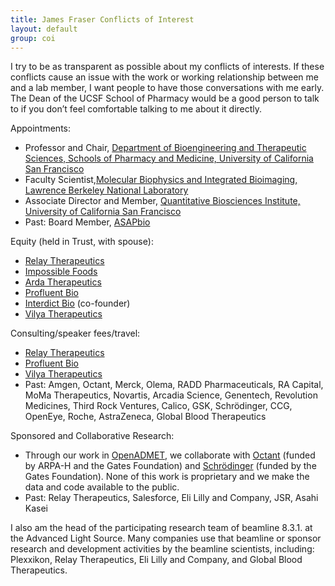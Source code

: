 ```yaml
---
title: James Fraser Conflicts of Interest
layout: default
group: coi
---
```


 I try to be as transparent as possible about my conflicts of interests. If these  conflicts cause an issue with the work or working relationship between me and a lab member, I want people to have those conversations with me early. The Dean of the UCSF School of Pharmacy would be a good person to talk to if you don’t feel comfortable talking to me about it directly.

Appointments:

* Professor and Chair, [Department of Bioengineering and Therapeutic Sciences, Schools of Pharmacy and Medicine, University of California San Francisco](https://bts.ucsf.edu/)
* Faculty Scientist,[Molecular Biophysics and Integrated Bioimaging, Lawrence Berkeley National Laboratory](https://biosciences.lbl.gov/divisions/mbib/)
* Associate Director and Member, [Quantitative Biosciences Institute, University of California San Francisco](http://qbi.ucsf.edu/)
* Past: Board Member, [ASAPbio](https://asapbio.org/)

Equity (held in Trust, with spouse):

* [Relay Therapeutics](https://relaytx.com/)
* [Impossible Foods](https://impossiblefoods.com/)
* [Arda Therapeutics](https://www.ardatherapeutics.com/)
* [Profluent Bio](https://www.profluent.bio/)
* [Interdict Bio](https://www.interdictbio.com/) (co-founder)
* [Vilya Therapeutics](https://vilyatx.com/)

Consulting/speaker fees/travel:

* [Relay Therapeutics](https://relaytx.com/)
* [Profluent Bio](https://www.profluent.bio/)
* [Vilya Therapeutics](https://vilyatx.com/)
* Past: Amgen, Octant, Merck, Olema, RADD Pharmaceuticals, RA Capital, MoMa Therapeutics, Novartis, Arcadia Science, Genentech, Revolution Medicines, Third Rock Ventures, Calico, GSK, Schrödinger, CCG, OpenEye, Roche, AstraZeneca, Global Blood Therapeutics

Sponsored and Collaborative Research:

* Through our work in [OpenADMET](https://openadmet.org/), we collaborate with [Octant](https://www.octant.bio/) (funded by ARPA-H and the Gates Foundation) and [Schrödinger](https://www.schrodinger.com/) (funded by the Gates Foundation). None of this work is proprietary and we make the data and code available to the public.
* Past: Relay Therapeutics, Salesforce, Eli Lilly and Company, JSR, Asahi Kasei

I also am the head of the participating research team of beamline 8.3.1. at the Advanced Light Source. Many companies use that beamline or sponsor research and development activities by the beamline scientists, including: Plexxikon, Relay Therapeutics, Eli Lilly and Company, and Global Blood Therapeutics.

